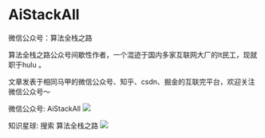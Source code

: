 # AiStackAll

微信公众号：算法全栈之路

算法全栈之路公众号间歇性作者，一个混迹于国内多家互联网大厂的It民工，现就职于hulu 。

文章发表于相同马甲的微信公众号、知乎、csdn、掘金的互联完平台，欢迎关注微信公众号～ 

微信公众号: AiStackAll 
![](https://gitee.com/ldh521/picgo/raw/master/2021-7-18/1626539300022-qrcode_for_gh_63df84028db0_258.jpg)

知识星球: 搜索 算法全栈之路
![](https://gitee.com/ldh521/picgo/raw/master/img/zsxq_fx.jpeg)

